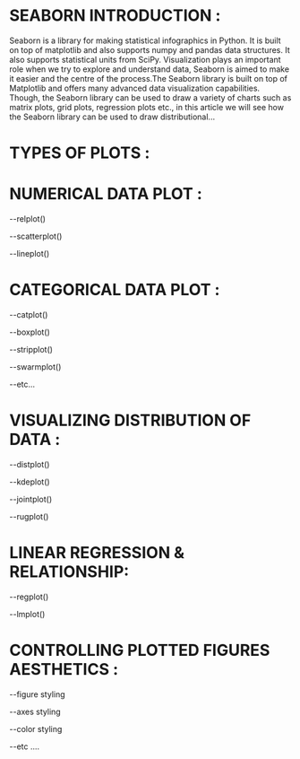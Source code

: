 # SEABORN INTRODUCTION :
 Seaborn is a library for making statistical infographics in Python. It is built on top of matplotlib and also supports numpy and pandas data structures. It also supports statistical units from SciPy. Visualization plays an important role when we try to explore and understand data, Seaborn is aimed to make it easier and the centre of the process.The Seaborn library is built on top of Matplotlib and offers many advanced data visualization capabilities. Though, the Seaborn library can be used to draw a variety of charts such as matrix plots, grid plots, regression plots etc., in this article we will see how the Seaborn library can be used to draw distributional...


# TYPES OF PLOTS :

# NUMERICAL DATA PLOT :
  
  --relplot()
  
  --scatterplot()
  
  --lineplot()
 
# CATEGORICAL DATA PLOT :
  
  --catplot()
  
  --boxplot()
  
  --stripplot()
  
  --swarmplot()
  
  --etc...
 
# VISUALIZING DISTRIBUTION OF DATA :
 
  --distplot()
 
  --kdeplot()
 
  --jointplot()
 
  --rugplot()
 
# LINEAR REGRESSION & RELATIONSHIP:
 
  --regplot()
 
  --lmplot()
 
# CONTROLLING PLOTTED FIGURES AESTHETICS :
 
 --figure styling
 
 --axes styling
 
 --color styling
 
 --etc ....  

